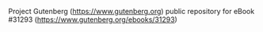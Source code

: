 Project Gutenberg (https://www.gutenberg.org) public repository for eBook #31293 (https://www.gutenberg.org/ebooks/31293)
